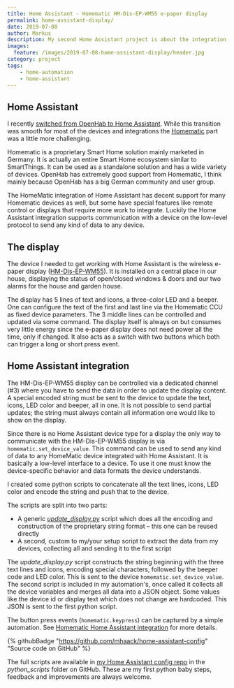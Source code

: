 ```yaml
---
title: Home Assistant - Homematic HM-Dis-EP-WM55 e-paper display
permalink: home-assistant-display/
date: 2019-07-08
author: Markus
description: My second Home Assistant project is about the integration of the Homematic HM-Dis-EP-WM55 e-paper display in my HA setup. I am sharing some reusable scripts for this or similar devices.
images: 
  feature: /images/2019-07-08-home-assistant-display/header.jpg
category: project
tags:
    - home-automation
    - home-assistant
---
```


## Home Assistant

I recently [switched from OpenHab to Home Assistant](/home-assistant/). While this transition was smooth for most of the devices and integrations the [Homematic](https://www.homematic.com) part was a little more challenging.

Homematic is a proprietary Smart Home solution mainly marketed in Germany. It is actually an entire Smart Home ecosystem similar to SmartThings. It can be used as a standalone solution and has a wide variety of devices. OpenHab has extremely good support from Homematic, I think mainly because OpenHab has a big German community and user group.

The HomeMatic integration of Home Assistant has decent support for many Homematic devices as well, but some have special features like remote control or displays that require more work to integrate. Luckily the Home Assistant integration supports communication with a device on the low-level protocol to send any kind of data to any device.

## The display

The device I needed to get working with Home Assistant is the wireless e-paper display ([HM-Dis-EP-WM55](https://www.amazon.de/dp/B01KPM3MRU/ref=cm_sw_em_r_mt_dp_U_mm6iDb1716TD1)). It is installed on a central place in our house, displaying the status of open/closed windows & doors and our two alarms for the house and garden house.

The display has 5 lines of text and icons, a three-color LED and a beeper. One can configure the text of the first and last line via the Homematic CCU as fixed device parameters. The 3 middle lines can be controlled and updated via some command. The display itself is always on but consumes very little energy since the e-paper display does not need power all the time, only if changed. It also acts as a switch with two buttons which both can trigger a long or short press event.

## Home Assistant integration

The HM-Dis-EP-WM55 display can be controlled via a dedicated channel (#3) where you have to send the data in order to update the display content. A special encoded string must be sent to the device to update the text, icons, LED color and beeper, all in one. It is not possible to send partial updates; the string must always contain all information one would like to show on the display.

Since there is no Home Assistant device type for a display the only way to communicate with the HM-Dis-EP-WM55 display is via `homematic.set_device_value`. This command can be used to send any kind of data to any HomeMatic device integrated with Home Assistant. It is basically a low-level interface to a device. To use it one must know the device-specific behavior and data formats the device understands.

I created some python scripts to concatenate all the text lines, icons, LED color and encode the string and push that to the device.

The scripts are split into two parts:

-   A generic _[update_display.py](https://github.com/mhaack/home-assistant-config/blob/master/config/python_scripts/update_display.py)_ script which does all the encoding and construction of the proprietary string format – this one can be reused directly
-   A second, custom to my/your setup script to extract the data from my devices, collecting all and sending it to the first script

The _update_display.py_ script constructs the string beginning with the three text lines and icons, encoding special characters, followed by the beeper code and LED color. This is sent to the device `homematic.set_device_value`.
The second script is included in my automation's, once called it collects all the device variables and merges all data into a JSON object. Some values like the device id or display text which does not change are hardcoded. This JSON is sent to the first python script.

The button press events (`homematic.keypress`) can be captured by a simple automation. See [Homematic Home Assistant integration](https://www.home-assistant.io/components/homematic/) for more details.

{% githubBadge "https://github.com/mhaack/home-assistant-config" "Source code on GitHub" %}

The full scripts are available in [my Home Assistant config repo](https://github.com/mhaack/home-assistant-config) in the _python_scripts_ folder on GitHub. These are my first python baby steps, feedback and improvements are always welcome.
